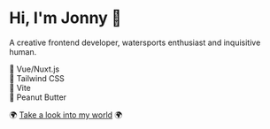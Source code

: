 # Hi, I'm Jonny 👋

A creative frontend developer, watersports enthusiast and inquisitive human.

💚 Vue/Nuxt.js
<br/>
💙 Tailwind CSS
<br/>
💜 Vite
<br/>
🥜 Peanut Butter

🌍 [Take a look into my world](https://jonsnow.world) 🌍
